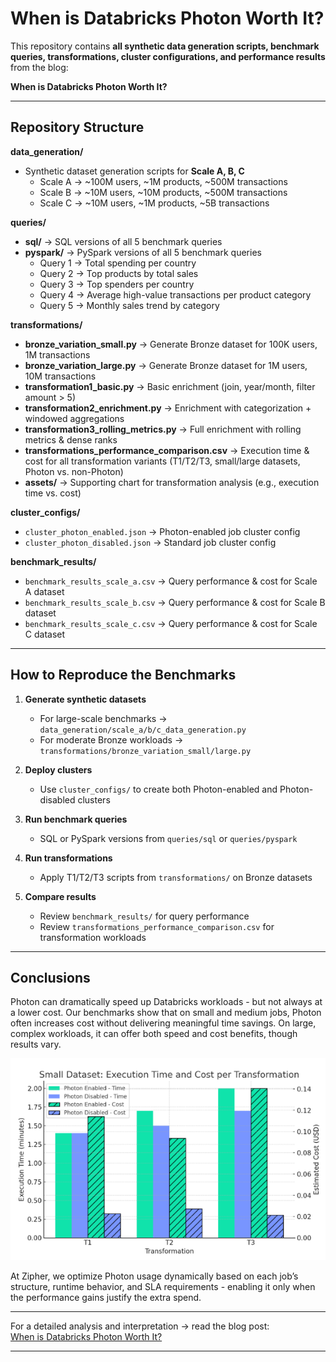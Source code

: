 # When is Databricks Photon Worth It?

This repository contains **all synthetic data generation scripts, benchmark queries, transformations, cluster configurations, and performance results** from the blog:

**When is Databricks Photon Worth It?**

---

## Repository Structure

**data_generation/**  
- Synthetic dataset generation scripts for **Scale A, B, C**  
  - Scale A → ~100M users, ~1M products, ~500M transactions  
  - Scale B → ~10M users, ~10M products, ~500M transactions  
  - Scale C → ~10M users, ~1M products, ~5B transactions  

**queries/**  
- **sql/** → SQL versions of all 5 benchmark queries  
- **pyspark/** → PySpark versions of all 5 benchmark queries  
  - Query 1 → Total spending per country  
  - Query 2 → Top products by total sales  
  - Query 3 → Top spenders per country  
  - Query 4 → Average high-value transactions per product category  
  - Query 5 → Monthly sales trend by category  

**transformations/**  
- **bronze_variation_small.py** → Generate Bronze dataset for 100K users, 1M transactions  
- **bronze_variation_large.py** → Generate Bronze dataset for 1M users, 10M transactions  
- **transformation1_basic.py** → Basic enrichment (join, year/month, filter amount > 5)  
- **transformation2_enrichment.py** → Enrichment with categorization + windowed aggregations  
- **transformation3_rolling_metrics.py** → Full enrichment with rolling metrics & dense ranks  
- **transformations_performance_comparison.csv** → Execution time & cost for all transformation variants (T1/T2/T3, small/large datasets, Photon vs. non-Photon)
- **assets/** → Supporting chart for transformation analysis (e.g., execution time vs. cost)  

**cluster_configs/**  
- `cluster_photon_enabled.json` → Photon-enabled job cluster config  
- `cluster_photon_disabled.json` → Standard job cluster config  

**benchmark_results/**  
- `benchmark_results_scale_a.csv` → Query performance & cost for Scale A dataset  
- `benchmark_results_scale_b.csv` → Query performance & cost for Scale B dataset  
- `benchmark_results_scale_c.csv` → Query performance & cost for Scale C dataset  

---

## How to Reproduce the Benchmarks

1. **Generate synthetic datasets**  
   - For large-scale benchmarks → `data_generation/scale_a/b/c_data_generation.py`  
   - For moderate Bronze workloads → `transformations/bronze_variation_small/large.py`  

2. **Deploy clusters**  
   - Use `cluster_configs/` to create both Photon-enabled and Photon-disabled clusters  

3. **Run benchmark queries**  
   - SQL or PySpark versions from `queries/sql` or `queries/pyspark`  

4. **Run transformations**  
   - Apply T1/T2/T3 scripts from `transformations/` on Bronze datasets  

5. **Compare results**  
   - Review `benchmark_results/` for query performance  
   - Review `transformations_performance_comparison.csv` for transformation workloads  

---

## Conclusions

Photon can dramatically speed up Databricks workloads - but not always at a lower cost. Our benchmarks show that on small and medium jobs, Photon often increases cost without delivering meaningful time savings. On large, complex workloads, it can offer both speed and cost benefits, though results vary.

![Small Dataset: Execution Time and Cost per Transformation](When-is-Databricks-Photon-Worth-It/transformations/assets/small_dataset_chart.png)

At Zipher, we optimize Photon usage dynamically based on each job’s structure, runtime behavior, and SLA requirements - enabling it only when the performance gains justify the extra spend.

---


For a detailed analysis and interpretation → read the blog post:  
 [When is Databricks Photon Worth It?](https://zipher.cloud/when-is-databricks-photon-worth-it/)

---
